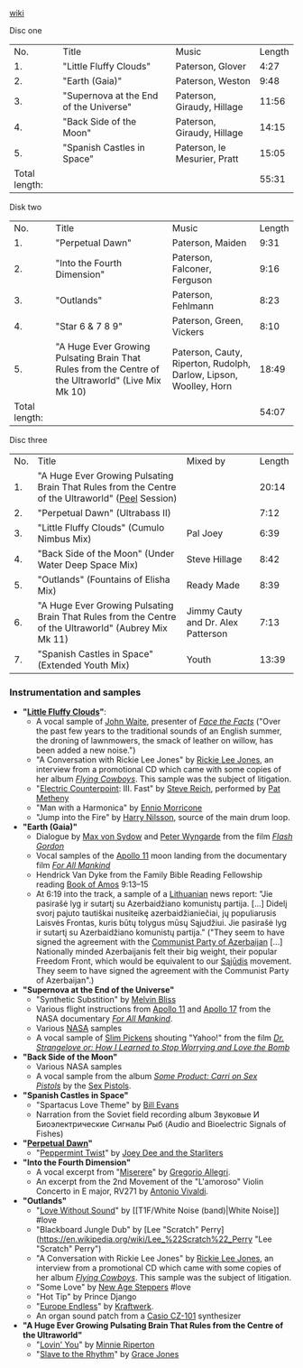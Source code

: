 [wiki](https://en.wikipedia.org/wiki/The_Orb%27s_Adventures_Beyond_the_Ultraworld "The Orb's Adventures Beyond the Ultraworld")


Disc one

|   |   |   |   |
|---|---|---|---|
|No.|Title|Music|Length|
|1.|"Little Fluffy Clouds"|Paterson, Glover|4:27|
|2.|"Earth (Gaia)"|Paterson, Weston|9:48|
|3.|"Supernova at the End of the Universe"|Paterson, Giraudy, Hillage|11:56|
|4.|"Back Side of the Moon"|Paterson, Giraudy, Hillage|14:15|
|5.|"Spanish Castles in Space"|Paterson, le Mesurier, Pratt|15:05|
|Total length:|   |   |55:31|

Disk two

|   |   |   |   |
|---|---|---|---|
|No.|Title|Music|Length|
|1.|"Perpetual Dawn"|Paterson, Maiden|9:31|
|2.|"Into the Fourth Dimension"|Paterson, Falconer, Ferguson|9:16|
|3.|"Outlands"|Paterson, Fehlmann|8:23|
|4.|"Star 6 & 7 8 9"|Paterson, Green, Vickers|8:10|
|5.|"A Huge Ever Growing Pulsating Brain That Rules from the Centre of the Ultraworld" (Live Mix Mk 10)|Paterson, Cauty, Riperton, Rudolph, Darlow, Lipson, Woolley, Horn|18:49|
|Total length:|   |   |54:07|


Disc three

|   |   |   |   |
|---|---|---|---|
|No.|Title|Mixed by|Length|
|1.|"A Huge Ever Growing Pulsating Brain That Rules from the Centre of the Ultraworld" ([Peel](https://en.wikipedia.org/wiki/John_Peel "John Peel") Session)||20:14|
|2.|"Perpetual Dawn" (Ultrabass II)||7:12|
|3.|"Little Fluffy Clouds" (Cumulo Nimbus Mix)|Pal Joey|6:39|
|4.|"Back Side of the Moon" (Under Water Deep Space Mix)|Steve Hillage|8:42|
|5.|"Outlands" (Fountains of Elisha Mix)|Ready Made|8:39|
|6.|"A Huge Ever Growing Pulsating Brain That Rules from the Centre of the Ultraworld" (Aubrey Mix Mk 11)|Jimmy Cauty and Dr. Alex Patterson|7:13|
|7.|"Spanish Castles in Space" (Extended Youth Mix)|Youth|13:39|


### Instrumentation and samples
- **"[Little Fluffy Clouds](https://en.wikipedia.org/wiki/Little_Fluffy_Clouds "Little Fluffy Clouds")"**:
    - A vocal sample of [John Waite](https://en.wikipedia.org/wiki/John_Waite_(broadcaster) "John Waite (broadcaster)"), presenter of _[Face the Facts](https://en.wikipedia.org/wiki/Face_the_Facts "Face the Facts")_ ("Over the past few years to the traditional sounds of an English summer, the droning of lawnmowers, the smack of leather on willow, has been added a new noise.")
    - "A Conversation with Rickie Lee Jones" by [Rickie Lee Jones](https://en.wikipedia.org/wiki/Rickie_Lee_Jones "Rickie Lee Jones"), an interview from a promotional CD which came with some copies of her album _[Flying Cowboys](https://en.wikipedia.org/wiki/Flying_Cowboys "Flying Cowboys")_. This sample was the subject of litigation.
    - "[Electric Counterpoint](https://en.wikipedia.org/wiki/Electric_Counterpoint "Electric Counterpoint"): III. Fast" by [Steve Reich](https://en.wikipedia.org/wiki/Steve_Reich "Steve Reich"), performed by [Pat Metheny](https://en.wikipedia.org/wiki/Pat_Metheny "Pat Metheny")
    - "Man with a Harmonica" by [Ennio Morricone](https://en.wikipedia.org/wiki/Ennio_Morricone "Ennio Morricone")
    - "Jump into the Fire" by [Harry Nilsson](https://en.wikipedia.org/wiki/Harry_Nilsson "Harry Nilsson"), source of the main drum loop.
- **"Earth (Gaia)"**
    - Dialogue by [Max von Sydow](https://en.wikipedia.org/wiki/Max_von_Sydow "Max von Sydow") and [Peter Wyngarde](https://en.wikipedia.org/wiki/Peter_Wyngarde "Peter Wyngarde") from the film _[Flash Gordon](https://en.wikipedia.org/wiki/Flash_Gordon_(film) "Flash Gordon (film)")_
    - Vocal samples of the [Apollo 11](https://en.wikipedia.org/wiki/Apollo_11 "Apollo 11") moon landing from the documentary film _[For All Mankind](https://en.wikipedia.org/wiki/For_All_Mankind_(film) "For All Mankind (film)")_
    - Hendrick Van Dyke from the Family Bible Reading Fellowship reading [Book of Amos](https://en.wikipedia.org/wiki/Book_of_Amos "Book of Amos") 9:13–15
    - At 6:19 into the track, a sample of a [Lithuanian](https://en.wikipedia.org/wiki/Lithuanian_language "Lithuanian language") news report: "Jie pasirašė lyg ir sutartį su Azerbaidžiano komunistų partija. [...] Didelį svorį pajuto tautiškai nusiteikę azerbaidžianiečiai, jų populiarusis Laisvės Frontas, kuris būtų tolygus mūsų Sąjudžiui. Jie pasirašė lyg ir sutartį su Azerbaidžiano komunistų partija." ("They seem to have signed the agreement with the [Communist Party of Azerbaijan](https://en.wikipedia.org/wiki/Communist_Party_of_Azerbaijan "Communist Party of Azerbaijan") [...] Nationally minded Azerbaijanis felt their big weight, their popular Freedom Front, which would be equivalent to our [Sąjūdis](https://en.wikipedia.org/wiki/S%C4%85j%C5%ABdis "Sąjūdis") movement. They seem to have signed the agreement with the Communist Party of Azerbaijan".)
- **"Supernova at the End of the Universe"**
    - "Synthetic Substition" by [Melvin Bliss](https://en.wikipedia.org/wiki/Melvin_Bliss "Melvin Bliss")
    - Various flight instructions from [Apollo 11](https://en.wikipedia.org/wiki/Apollo_11 "Apollo 11") and [Apollo 17](https://en.wikipedia.org/wiki/Apollo_17 "Apollo 17") from the NASA documentary _[For All Mankind](https://en.wikipedia.org/wiki/For_All_Mankind_(film) "For All Mankind (film)")_.
    - Various [NASA](https://en.wikipedia.org/wiki/NASA "NASA") samples
    - A vocal sample of [Slim Pickens](https://en.wikipedia.org/wiki/Slim_Pickens "Slim Pickens") shouting "Yahoo!" from the film _[Dr. Strangelove or: How I Learned to Stop Worrying and Love the Bomb](https://en.wikipedia.org/wiki/Dr._Strangelove_or:_How_I_Learned_to_Stop_Worrying_and_Love_the_Bomb "Dr. Strangelove or: How I Learned to Stop Worrying and Love the Bomb")_
- **"Back Side of the Moon"**
    - Various NASA samples
    - A vocal sample from the album _[Some Product: Carri on Sex Pistols](https://en.wikipedia.org/wiki/Some_Product:_Carri_on_Sex_Pistols "Some Product: Carri on Sex Pistols")_ by the [Sex Pistols](https://en.wikipedia.org/wiki/Sex_Pistols "Sex Pistols").
- **"Spanish Castles in Space"**
    - "Spartacus Love Theme" by [Bill Evans](https://en.wikipedia.org/wiki/Bill_Evans "Bill Evans")
    - Narration from the Soviet field recording album Звуковые И Биоэлектрические Сигналы Рыб (Audio and Bioelectric Signals of Fishes)
- **"[Perpetual Dawn](https://en.wikipedia.org/wiki/Perpetual_Dawn "Perpetual Dawn")"**
    - "[Peppermint Twist](https://en.wikipedia.org/wiki/Peppermint_Twist "Peppermint Twist")" by [Joey Dee and the Starliters](https://en.wikipedia.org/wiki/Joey_Dee_and_the_Starliters "Joey Dee and the Starliters")
- **"Into the Fourth Dimension"**
    - A vocal excerpt from "[Miserere](https://en.wikipedia.org/wiki/Miserere_(Allegri) "Miserere (Allegri)")" by [Gregorio Allegri](https://en.wikipedia.org/wiki/Gregorio_Allegri "Gregorio Allegri").
    - An excerpt from the 2nd Movement of the "L'amoroso" Violin Concerto in E major, RV271 by [Antonio Vivaldi](https://en.wikipedia.org/wiki/Antonio_Vivaldi "Antonio Vivaldi").
- **"Outlands"**
    - "[Love Without Sound](https://en.wikipedia.org/wiki/An_Electric_Storm "An Electric Storm")" by [[T1F/White Noise (band)|White Noise]] #love
    - "Blackboard Jungle Dub" by [Lee "Scratch" Perry](https://en.wikipedia.org/wiki/Lee_%22Scratch%22_Perry "Lee "Scratch" Perry")
    - "A Conversation with Rickie Lee Jones" by [Rickie Lee Jones](https://en.wikipedia.org/wiki/Rickie_Lee_Jones "Rickie Lee Jones"), an interview from a promotional CD which came with some copies of her album _[Flying Cowboys](https://en.wikipedia.org/wiki/Flying_Cowboys "Flying Cowboys")_. This sample was the subject of litigation.
    - "Some Love" by [New Age Steppers](https://en.wikipedia.org/wiki/New_Age_Steppers "New Age Steppers") #love
    - "Hot Tip" by Prince Django
    - "[Europe Endless](https://en.wikipedia.org/wiki/Trans-Europe_Express_(album) "Trans-Europe Express (album)")" by [Kraftwerk](https://en.wikipedia.org/wiki/Kraftwerk "Kraftwerk").
    - An organ sound patch from a [Casio CZ-101](https://en.wikipedia.org/wiki/Casio_CZ-101 "Casio CZ-101") synthesizer
- **"A Huge Ever Growing Pulsating Brain That Rules from the Centre of the Ultraworld"**
    - "[Lovin' You](https://en.wikipedia.org/wiki/Lovin%27_You_(Minnie_Riperton_song) "Lovin' You (Minnie Riperton song)")" by [Minnie Riperton](https://en.wikipedia.org/wiki/Minnie_Riperton "Minnie Riperton")
    - "[Slave to the Rhythm](https://en.wikipedia.org/wiki/Slave_to_the_Rhythm_(Grace_Jones_song) "Slave to the Rhythm (Grace Jones song)")" by [Grace Jones](https://en.wikipedia.org/wiki/Grace_Jones "Grace Jones")